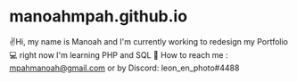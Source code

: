 # manoahmpah.github.io

✌️Hi, my name is Manoah and I'm currently working to redesign my Portfolio
💻 right now I'm learning PHP and SQL
🧭 How to reach me : mpahmanoah@gmail.com or by Discord: leon_en_photo#4488
